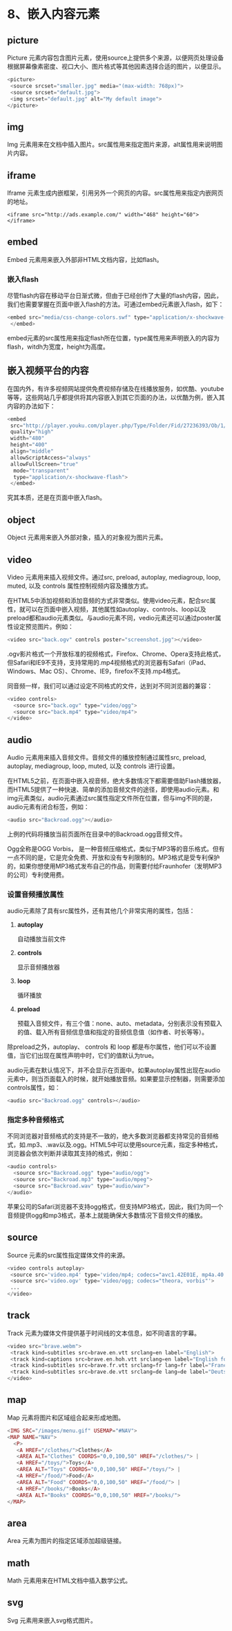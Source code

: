 # 8、嵌入内容元素

## picture <a id="picture"></a>

Picture 元素内容包含图片元素，使用source上提供多个来源，以便网页处理设备根据屏幕像素密度、视口大小、图片格式等其他因素选择合适的图片，以便显示。

```php
<picture>
 <source srcset="smaller.jpg" media="(max-width: 768px)">
 <source srcset="default.jpg">
 <img srcset="default.jpg" alt="My default image">
</picture>
```

## img <a id="img"></a>

Img 元素用来在文档中插入图片。src属性用来指定图片来源，alt属性用来说明图片内容。

## iframe <a id="iframe"></a>

Iframe 元素生成内嵌框架，引用另外一个网页的内容。src属性用来指定内嵌网页的地址。

```text
<iframe src="http://ads.example.com/" width="468" height="60"></iframe>
```

## embed <a id="embed"></a>

Embed 元素用来嵌入外部非HTML文档内容，比如flash。

### 嵌入flash <a id="&#x5D4C;&#x5165;flash"></a>

尽管flash内容在移动平台日渐式微，但由于已经创作了大量的flash内容，因此，我们也需要掌握在页面中嵌入flash的方法。可通过embed元素嵌入flash，如下：

```php
<embed src="media/css-change-colors.swf" type="application/x-shockwave-flash" width="1024" height="798">
 </embed>
```

embed元素的src属性用来指定flash所在位置，type属性用来声明嵌入的内容为flash，witdh为宽度，height为高度。

## 嵌入视频平台的内容 <a id="&#x5D4C;&#x5165;&#x89C6;&#x9891;&#x5E73;&#x53F0;&#x7684;&#x5185;&#x5BB9;"></a>

在国内外，有许多视频网站提供免费视频存储及在线播放服务，如优酷、youtube等等，这些网站几乎都提供将其内容嵌入到其它页面的办法，以优酷为例，嵌入其内容的办法如下：

```php
<embed 
 src="http://player.youku.com/player.php/Type/Folder/Fid/27236393/Ob/1/sid/XMTU3MTQ1MjM3Mg==/v.swf" 
 quality="high" 
 width="480"
 height="400" 
 align="middle" 
 allowScriptAccess="always" 
 allowFullScreen="true"
  mode="transparent" 
  type="application/x-shockwave-flash">
 </embed>
```

究其本质，还是在页面中嵌入flash。

## object <a id="object"></a>

Object 元素用来嵌入外部对象，插入的对象视为图片元素。

## video <a id="video"></a>

Video 元素用来插入视频文件。通过src, preload, autoplay, mediagroup, loop, muted, 以及 controls 属性控制视频内容及播放方式。

在HTML5中添加视频和添加音频的方式非常类似。使用video元素，配合src属性，就可以在页面中嵌入视频，其他属性如autoplay、controls、loop以及preload都和audio元素类似。与audio元素不同，vedio元素还可以通过poster属性设定预览图片。例如：

```php
<video src="back.ogv" controls poster="screenshot.jpg"></video>
```

.ogv影片格式一个开放标准的视频格式，Firefox、Chrome、Opera支持此格式，但Safari和IE9不支持，支持常用的.mp4视频格式的浏览器有Safari（iPad、Windows、Mac OS）、Chrome、IE9，firefox不支持.mp4格式。

同音频一样，我们可以通过设定不同格式的文件，达到对不同浏览器的兼容：

```php
<video controls>
  <source src="back.ogv" type="video/ogg">
  <source src="back.mp4" type="video/mp4">
</video>
```

## audio <a id="audio"></a>

Audio 元素用来插入音频文件。音频文件的播放控制通过属性src, preload, autoplay, mediagroup, loop, muted, 以及 controls 进行设置。

在HTML5之前，在页面中嵌入视音频，绝大多数情况下都需要借助Flash播放器，而HTML5提供了一种快速、简单的添加音频文件的途径，即使用audio元素。和img元素类似，audio元素通过src属性指定文件所在位置，但与img不同的是，audio元素有闭合标签，例如：

```php
<audio src="Backroad.ogg"></audio>
```

上例的代码将播放当前页面所在目录中的Backroad.ogg音频文件。

Ogg全称是OGG Vorbis， 是一种音频压缩格式，类似于MP3等的音乐格式。但有一点不同的是，它是完全免费、开放和没有专利限制的。MP3格式是受专利保护的，如果你想使用MP3格式发布自己的作品，则需要付给Fraunhofer（发明MP3的公司）专利使用费。

### 设置音频播放属性 <a id="&#x8BBE;&#x7F6E;&#x97F3;&#x9891;&#x64AD;&#x653E;&#x5C5E;&#x6027;"></a>

audio元素除了具有src属性外，还有其他几个非常实用的属性，包括：

1. **autoplay**

   自动播放当前文件

2. **controls**

   显示音频播放器

3. **loop**

   循环播放

4. **preload**

   预载入音频文件，有三个值：none、auto、metadata，分别表示没有预载入的值、载入所有音频信息值和指定的音频信息值（如作者、时长等等）。

除preload之外，autoplay、 controls 和 loop 都是布尔属性，他们可以不设置值，当它们出现在属性声明中时，它们的值默认为true。

audio元素在默认情况下，并不会显示在页面中。如果autoplay属性出现在audio元素中，则当页面载入的时候，就开始播放音频。如果要显示控制器，则需要添加controls属性，如：

```php
<audio src="Backroad.ogg" controls></audio>
```

### 指定多种音频格式 <a id="&#x6307;&#x5B9A;&#x591A;&#x79CD;&#x97F3;&#x9891;&#x683C;&#x5F0F;"></a>

不同浏览器对音频格式的支持是不一致的，绝大多数浏览器都支持常见的音频格式，如.mp3、.wav以及.ogg。HTML5中可以使用source元素，指定多种格式，浏览器会依次判断并读取其支持的格式，例如：

```php
<audio controls>
  <source src="Backroad.ogg" type="audio/ogg">
  <source src="Backroad.mp3" type="audio/mpeg">
  <source src="Backroad.wav" type="audio/wav">
</audio>
```

苹果公司的Safari浏览器不支持ogg格式，但支持MP3格式，因此，我们为同一个音频提供ogg和mp3格式，基本上就能确保大多数情况下音频文件的播放。

## source <a id="source"></a>

Source 元素的src属性指定媒体文件的来源。

```php
<video controls autoplay>
 <source src='video.mp4' type='video/mp4; codecs="avc1.42E01E, mp4a.40.2"'>
 <source src='video.ogv' type='video/ogg; codecs="theora, vorbis"'>
 ...
</video>
```

## track <a id="track"></a>

Track 元素为媒体文件提供基于时间线的文本信息，如不同语言的字幕。

```php
<video src="brave.webm">
 <track kind=subtitles src=brave.en.vtt srclang=en label="English">
 <track kind=captions src=brave.en.hoh.vtt srclang=en label="English for the Hard of Hearing">
 <track kind=subtitles src=brave.fr.vtt srclang=fr lang=fr label="Français">
 <track kind=subtitles src=brave.de.vtt srclang=de lang=de label="Deutsch">
</video>
```

## map <a id="map"></a>

Map 元素将图片和区域组合起来形成地图。

```php
<IMG SRC="/images/menu.gif" USEMAP="#NAV">
<MAP NAME="NAV">
  <P>
   <A HREF="/clothes/">Clothes</A>
   <AREA ALT="Clothes" COORDS="0,0,100,50" HREF="/clothes/"> |
   <A HREF="/toys/">Toys</A>
   <AREA ALT="Toys" COORDS="0,0,100,50" HREF="/toys/"> |
   <A HREF="/food/">Food</A>
   <AREA ALT="Food" COORDS="0,0,100,50" HREF="/food/"> |
   <A HREF="/books/">Books</A>
   <AREA ALT="Books" COORDS="0,0,100,50" HREF="/books/">
</MAP>
```

## area <a id="area"></a>

Area 元素为图片的指定区域添加超级链接。

## math <a id="math"></a>

Math 元素用来在HTML文档中插入数学公式。

## svg <a id="svg"></a>

Svg 元素用来嵌入svg格式图片。

